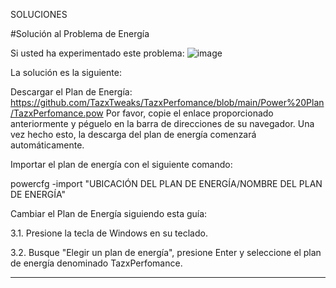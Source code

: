 SOLUCIONES

#Solución al Problema de Energía

Si usted ha experimentado este problema:
![image](https://github.com/user-attachments/assets/c7263479-ad21-43bf-b212-c64a829eb57b)

La solución es la siguiente:

Descargar el Plan de Energía: 
https://github.com/TazxTweaks/TazxPerfomance/blob/main/Power%20Plan/TazxPerfomance.pow
Por favor, copie el enlace proporcionado anteriormente y péguelo en la barra de direcciones de su navegador. Una vez hecho esto, la descarga del plan de energía comenzará automáticamente.


Importar el plan de energía con el siguiente comando:

powercfg -import "UBICACIÓN DEL PLAN DE ENERGÍA/NOMBRE DEL PLAN DE ENERGÍA"

Cambiar el Plan de Energía siguiendo esta guía:

3.1. Presione la tecla de Windows en su teclado.

3.2. Busque "Elegir un plan de energía", presione Enter y seleccione el plan de energía denominado TazxPerfomance.

--------------------------------------------------------------------------------------------------------------------------------------------------------------------
